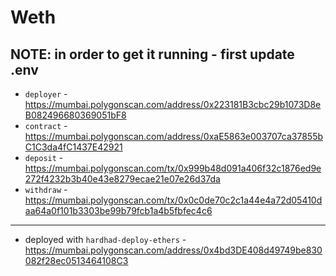 # Weth

## NOTE: in order to get it running - first update .env


* `deployer` - https://mumbai.polygonscan.com/address/0x223181B3cbc29b1073D8eB082496680369051bF8
* `contract` - https://mumbai.polygonscan.com/address/0xaE5863e003707ca37855bC1C3da4fC1437E42921
* `deposit` - https://mumbai.polygonscan.com/tx/0x999b48d091a406f32c1876ed9e272f4232b3b40e43e8279ecae21e07e26d37da
* `withdraw` - https://mumbai.polygonscan.com/tx/0x0c0de70c2c1a44e4a72d05410daa64a0f101b3303be99b79fcb1a4b5fbfec4c6

----------------------------------

* deployed with `hardhad-deploy-ethers` - https://mumbai.polygonscan.com/address/0x4bd3DE408d49749be830082f28ec0513464108C3
